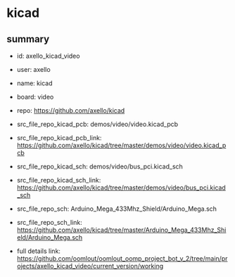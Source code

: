 # kicad
 
## summary 
* id: axello_kicad_video
* user: axello
* name: kicad
* board: video
* repo: https://github.com/axello/kicad
* src_file_repo_kicad_pcb: demos/video/video.kicad_pcb
* src_file_repo_kicad_pcb_link: https://github.com/axello/kicad/tree/master/demos/video/video.kicad_pcb
* src_file_repo_kicad_sch: demos/video/bus_pci.kicad_sch
* src_file_repo_kicad_sch_link: https://github.com/axello/kicad/tree/master/demos/video/bus_pci.kicad_sch

* src_file_repo_sch: Arduino_Mega_433Mhz_Shield/Arduino_Mega.sch
* src_file_repo_sch_link: https://github.com/axello/kicad/tree/master/Arduino_Mega_433Mhz_Shield/Arduino_Mega.sch
* full details link: https://github.com/oomlout/oomlout_oomp_project_bot_v_2/tree/main/projects/axello_kicad_video/current_version/working  








